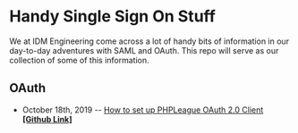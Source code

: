 # Handy Single Sign On Stuff #

We at IDM Engineering come across a lot of handy bits of information in our day-to-day adventures with SAML and OAuth. This repo will serve as our collection of some of this information. 

## OAuth ##

- October 18th, 2019 -- [How to set up PHPLeague OAuth 2.0 Client](https://idmengineering.com/setting-up-php-oauth-client/) [ **[Github Link]** ](PHP%20OAuth.md)
